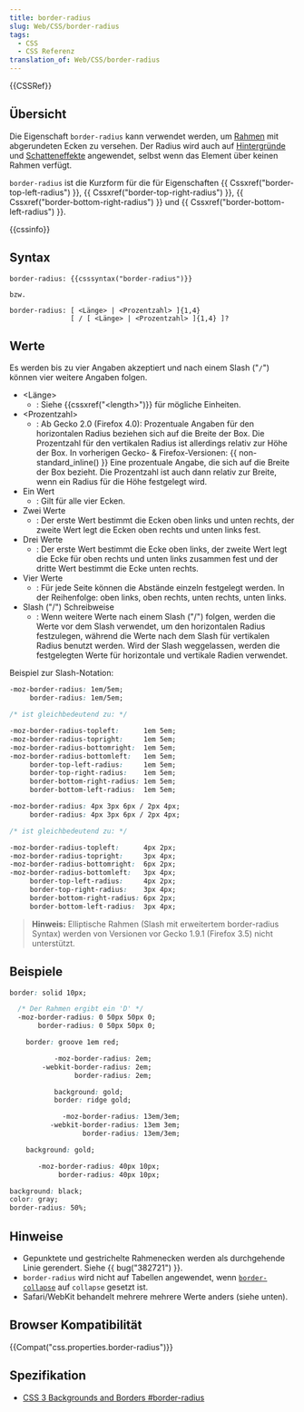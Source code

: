 ```yaml
---
title: border-radius
slug: Web/CSS/border-radius
tags:
  - CSS
  - CSS Referenz
translation_of: Web/CSS/border-radius
---
```

{{CSSRef}}

## Übersicht

Die Eigenschaft `border-radius` kann verwendet werden, um [Rahmen](/de/CSS/border "de/CSS/border") mit abgerundeten Ecken zu versehen. Der Radius wird auch auf [Hintergründe](/de/CSS/background "de/CSS/background") und [Schatteneffekte](/de/CSS/box-shadow "De/CSS/-moz-box-shadow") angewendet, selbst wenn das Element über keinen Rahmen verfügt.

`border-radius` ist die Kurzform für die für Eigenschaften {{ Cssxref("border-top-left-radius") }}, {{ Cssxref("border-top-right-radius") }}, {{ Cssxref("border-bottom-right-radius") }} und {{ Cssxref("border-bottom-left-radius") }}.

{{cssinfo}}

## Syntax

    border-radius: {{csssyntax("border-radius")}}

    bzw.

    border-radius: [ <Länge> | <Prozentzahl> ]{1,4}
                   [ / [ <Länge> | <Prozentzahl> ]{1,4} ]?

## Werte

Es werden bis zu vier Angaben akzeptiert und nach einem Slash ("`/`") können vier weitere Angaben folgen.

- \<Länge>
  - : Siehe {{cssxref("&lt;length&gt;")}} für mögliche Einheiten.
- \<Prozentzahl>
  - : Ab Gecko 2.0 (Firefox 4.0):
    Prozentuale Angaben für den horizontalen Radius beziehen sich auf die Breite der Box. Die Prozentzahl für den vertikalen Radius ist allerdings relativ zur Höhe der Box.
    In vorherigen Gecko- & Firefox-Versionen:
    {{ non-standard_inline() }} Eine prozentuale Angabe, die sich auf die Breite der Box bezieht. Die Prozentzahl ist auch dann relativ zur Breite, wenn ein Radius für die Höhe festgelegt wird.
- Ein Wert
  - : Gilt für alle vier Ecken.
- Zwei Werte
  - : Der erste Wert bestimmt die Ecken oben links und unten rechts, der zweite Wert legt die Ecken oben rechts und unten links fest.
- Drei Werte
  - : Der erste Wert bestimmt die Ecke oben links, der zweite Wert legt die Ecke für oben rechts und unten links zusammen fest und der dritte Wert bestimmt die Ecke unten rechts.
- Vier Werte
  - : Für jede Seite können die Abstände einzeln festgelegt werden. In der Reihenfolge: oben links, oben rechts, unten rechts, unten links.
- Slash ("/") Schreibweise
  - : Wenn weitere Werte nach einem Slash ("/") folgen, werden die Werte vor dem Slash verwendet, um den horizontalen Radius festzulegen, während die Werte nach dem Slash für vertikalen Radius benutzt werden. Wird der Slash weggelassen, werden die festgelegten Werte für horizontale und vertikale Radien verwendet.

Beispiel zur Slash-Notation:

```css
-moz-border-radius: 1em/5em;
     border-radius: 1em/5em;

/* ist gleichbedeutend zu: */

-moz-border-radius-topleft:      1em 5em;
-moz-border-radius-topright:     1em 5em;
-moz-border-radius-bottomright:  1em 5em;
-moz-border-radius-bottomleft:   1em 5em;
     border-top-left-radius:     1em 5em;
     border-top-right-radius:    1em 5em;
     border-bottom-right-radius: 1em 5em;
     border-bottom-left-radius:  1em 5em;
```

```css
-moz-border-radius: 4px 3px 6px / 2px 4px;
     border-radius: 4px 3px 6px / 2px 4px;

/* ist gleichbedeutend zu: */

-moz-border-radius-topleft:      4px 2px;
-moz-border-radius-topright:     3px 4px;
-moz-border-radius-bottomright:  6px 2px;
-moz-border-radius-bottomleft:   3px 4px;
     border-top-left-radius:     4px 2px;
     border-top-right-radius:    3px 4px;
     border-bottom-right-radius: 6px 2px;
     border-bottom-left-radius:  3px 4px;
```

> **Hinweis:** Elliptische Rahmen (Slash mit erweitertem border-radius Syntax) werden von Versionen vor Gecko 1.9.1 (Firefox 3.5) nicht unterstützt.

## Beispiele

```css
border: solid 10px;

  /* Der Rahmen ergibt ein 'D' */
  -moz-border-radius: 0 50px 50px 0;
       border-radius: 0 50px 50px 0;
```

```css
    border: groove 1em red;

           -moz-border-radius: 2em;
        -webkit-border-radius: 2em;
                border-radius: 2em;
```

```css
           background: gold;
           border: ridge gold;

             -moz-border-radius: 13em/3em;
          -webkit-border-radius: 13em 3em;
                  border-radius: 13em/3em;
```

```css
    background: gold;

       -moz-border-radius: 40px 10px;
            border-radius: 40px 10px;
```

```css
background: black;
color: gray;
border-radius: 50%;
```

## Hinweise

- Gepunktete und gestrichelte Rahmenecken werden als durchgehende Linie gerendert. Siehe {{ bug("382721") }}.
- `border-radius` wird nicht auf Tabellen angewendet, wenn [`border-collapse`](/de/CSS/border-collapse "de/CSS/border-collapse") auf `collapse` gesetzt ist.
- Safari/WebKit behandelt mehrere mehrere Werte anders (siehe unten).

## Browser Kompatibilität

{{Compat("css.properties.border-radius")}}

## Spezifikation

- [CSS 3 Backgrounds and Borders #border-radius](http://www.w3.org/TR/css3-background/#the-border-radius)
